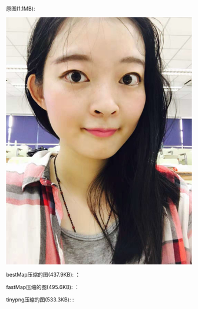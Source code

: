 
原图(1.1MB):

![](https://github.com/joyme123/MedianCut/blob/master/asset/girl.png?raw=true)

bestMap压缩的图(437.9KB):
[](https://github.com/joyme123/MedianCut/blob/master/asset/girl-bestmap-out.png?raw=true)：

fastMap压缩的图(495.6KB):
[](https://github.com/joyme123/MedianCut/blob/master/asset/girl-fastmap-out.png?raw=true)：

tinypng压缩的图(533.3KB):
[](https://github.com/joyme123/MedianCut/blob/master/asset/girl-tiny.png?raw=true):
